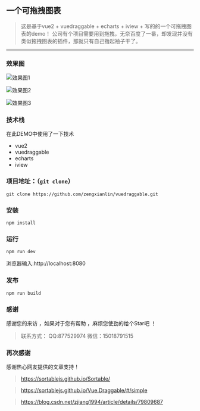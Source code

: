 <!--
 * @Author: 曾宪林 877529974qq.com
 * @Date: 2019-07-18 15:41:21
 * @Last Modified by: 曾宪林
 * @Last Modified time: Do not edit
 * @Description: 简言
 -->
## 一个可拖拽图表
> 这是基于vue2 + vuedraggable + echarts + iview + 写的的一个可拖拽图表的demo！
公司有个项目需要用到拖拽，无奈百度了一番，却发现并没有类似拖拽图表的插件，那就只有自己撸起袖子干了。
------
### 效果图

![效果图1](https://github.com/zengxianlin/vuedraggable/blob/master/src/assets/00.jpf)

![效果图2](https://github.com/zengxianlin/vuedraggable/blob/master/src/assets/01.jpf)

![效果图3](https://github.com/zengxianlin/vuedraggable/blob/master/src/assets/02.gif)

### 技术栈
在此DEMO中使用了一下技术
* vue2
* vuedraggable
* echarts
* iview

### 项目地址：（`git clone`）

```shell
git clone https://github.com/zengxianlin/vuedraggable.git
```
### 安装

```
npm install
```

### 运行

```
npm run dev
```
浏览器输入:http://localhost:8080

### 发布

```
npm run build
```
### 感谢

感谢您的来访 ，如果对于您有帮助 ，麻烦您使劲的给个Star吧 ！

> 联系方式：
> QQ:877529974
> 微信：15018791515


### 再次感谢

感谢热心网友提供的文章支持！

> https://sortablejs.github.io/Sortable/

> https://sortablejs.github.io/Vue.Draggable/#/simple

> https://blog.csdn.net/zjiang1994/article/details/79809687